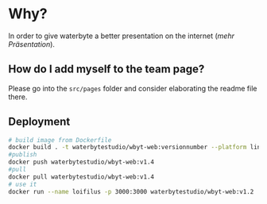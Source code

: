 # Why?

In order to give waterbyte a better presentation on the internet (_mehr Präsentation_).

## How do I add myself to the team page?

Please go into the `src/pages` folder and consider elaborating the readme file there.

## Deployment

```bash
# build image from Dockerfile
docker build . -t waterbytestudio/wbyt-web:versionnumber --platform linux/amd64
#publish
docker push waterbytestudio/wbyt-web:v1.4
#pull
docker pull waterbytestudio/wbyt-web:v1.4
# use it
docker run --name loifilus -p 3000:3000 waterbytestudio/wbyt-web:v1.2
```
